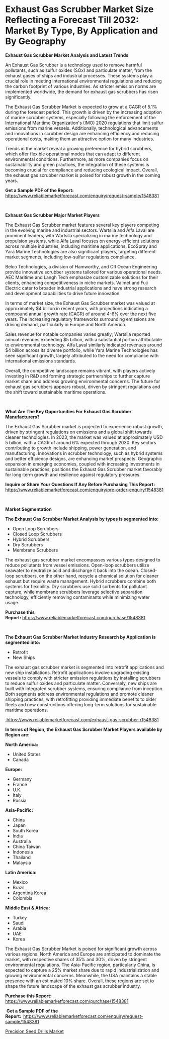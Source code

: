 <p><h1>Exhaust Gas Scrubber Market Size Reflecting a Forecast Till 2032: Market By Type, By Application and By Geography</h1></p><p><strong>Exhaust Gas Scrubber Market Analysis and Latest Trends</strong></p>
<p><p>An Exhaust Gas Scrubber is a technology used to remove harmful pollutants, such as sulfur oxides (SOx) and particulate matter, from the exhaust gases of ships and industrial processes. These systems play a crucial role in meeting international environmental regulations and reducing the carbon footprint of various industries. As stricter emission norms are implemented worldwide, the demand for exhaust gas scrubbers has risen significantly.</p><p>The Exhaust Gas Scrubber Market is expected to grow at a CAGR of 5.1% during the forecast period. This growth is driven by the increasing adoption of marine scrubber systems, especially following the enforcement of the International Maritime Organization's (IMO) 2020 regulations that limit sulfur emissions from marine vessels. Additionally, technological advancements and innovations in scrubber design are enhancing efficiency and reducing operational costs, making them an attractive option for many industries.</p><p>Trends in the market reveal a growing preference for hybrid scrubbers, which offer flexible operational modes that can adapt to different environmental conditions. Furthermore, as more companies focus on sustainability and green practices, the integration of these systems is becoming crucial for compliance and reducing ecological impact. Overall, the exhaust gas scrubber market is poised for robust growth in the coming years.</p></p>
<p><strong>Get a Sample PDF of the Report:&nbsp;</strong> <a href="https://www.reliablemarketforecast.com/enquiry/request-sample/1548381?utm_campaign=2467&utm_medium=2&utm_source=Github&utm_content=ia&utm_term=20022025&utm_id=exhaust-gas-scrubber">https://www.reliablemarketforecast.com/enquiry/request-sample/1548381</a></p>
<p>&nbsp;</p>
<p><strong>Exhaust Gas Scrubber Major Market Players</strong></p>
<p><p>The Exhaust Gas Scrubber market features several key players competing in the evolving marine and industrial sectors. Wartsila and Alfa Laval are prominent leaders, with Wartsila specializing in marine technology and propulsion systems, while Alfa Laval focuses on energy-efficient solutions across multiple industries, including maritime applications. EcoSpray and Yara Marine Technologies are also significant players, targeting different market segments, including low-sulfur regulations compliance.</p><p>Belco Technologies, a division of Hamworthy, and CR Ocean Engineering provide innovative scrubber systems tailored for various operational needs. AEC Maritime and Langh Tech emphasize customizable solutions for their clients, enhancing competitiveness in niche markets. Valmet and Fuji Electric cater to broader industrial applications and have strong research and development capabilities to drive future innovation. </p><p>In terms of market size, the Exhaust Gas Scrubber market was valued at approximately $4 billion in recent years, with projections indicating a compound annual growth rate (CAGR) of around 4-6% over the next five years. The increasing regulatory frameworks surrounding emissions are driving demand, particularly in Europe and North America.</p><p>Sales revenue for notable companies varies greatly; Wartsila reported annual revenues exceeding $5 billion, with a substantial portion attributable to environmental technology. Alfa Laval similarly indicated revenues around $4 billion across its diverse portfolio, while Yara Marine Technologies has seen significant growth, largely attributed to the need for compliance with international emissions standards.</p><p>Overall, the competitive landscape remains vibrant, with players actively investing in R&D and forming strategic partnerships to further capture market share and address growing environmental concerns. The future for exhaust gas scrubbers appears robust, driven by stringent regulations and the shift toward sustainable maritime operations.</p></p>
<p>&nbsp;</p>
<p><strong>What Are The Key Opportunities For Exhaust Gas Scrubber Manufacturers?</strong></p>
<p><p>The Exhaust Gas Scrubber market is projected to experience robust growth, driven by stringent regulations on emissions and a global shift towards cleaner technologies. In 2023, the market was valued at approximately USD 5 billion, with a CAGR of around 6% expected through 2030. Key sectors contributing to growth include shipping, power generation, and manufacturing. Innovations in scrubber technology, such as hybrid systems and better efficiency designs, are enhancing market prospects. Geographic expansion in emerging economies, coupled with increasing investments in sustainable practices, positions the Exhaust Gas Scrubber market favorably for long-term growth and resilience against regulatory pressures.</p></p>
<p><strong>Inquire or Share Your Questions If Any Before Purchasing This Report:</strong> <a href="https://www.reliablemarketforecast.com/enquiry/pre-order-enquiry/1548381?utm_campaign=2467&utm_medium=2&utm_source=Github&utm_content=ia&utm_term=20022025&utm_id=exhaust-gas-scrubber">https://www.reliablemarketforecast.com/enquiry/pre-order-enquiry/1548381</a></p>
<p>&nbsp;</p>
<p><strong>Market Segmentation</strong></p>
<p><strong>The Exhaust Gas Scrubber Market Analysis by types is segmented into:</strong></p>
<p><ul><li>Open Loop Scrubbers</li><li>Closed Loop Scrubbers</li><li>Hybrid Scrubbers</li><li>Dry Scrubbers</li><li>Membrane Scrubbers</li></ul></p>
<p><p>The exhaust gas scrubber market encompasses various types designed to reduce pollutants from vessel emissions. Open-loop scrubbers utilize seawater to neutralize acid and discharge it back into the ocean. Closed-loop scrubbers, on the other hand, recycle a chemical solution for cleaner exhaust but require waste management. Hybrid scrubbers combine both systems for flexibility. Dry scrubbers use solid sorbents for pollutant capture, while membrane scrubbers leverage selective separation technology, efficiently removing contaminants while minimizing water usage.</p></p>
<p><strong>Purchase this Report:&nbsp;</strong><a href="https://www.reliablemarketforecast.com/purchase/1548381?utm_campaign=2467&utm_medium=2&utm_source=Github&utm_content=ia&utm_term=20022025&utm_id=exhaust-gas-scrubber">https://www.reliablemarketforecast.com/purchase/1548381</a></p>
<p>&nbsp;</p>
<p><strong>The Exhaust Gas Scrubber Market Industry Research by Application is segmented into:</strong></p>
<p><ul><li>Retrofit</li><li>New Ships</li></ul></p>
<p><p>The exhaust gas scrubber market is segmented into retrofit applications and new ship installations. Retrofit applications involve upgrading existing vessels to comply with stricter emission regulations by installing scrubbers to reduce sulfur oxides and particulate matter. Conversely, new ships are built with integrated scrubber systems, ensuring compliance from inception. Both segments address environmental regulations and promote cleaner shipping practices, with retrofitting providing immediate benefits to older fleets and new constructions offering long-term solutions for sustainable maritime operations.</p></p>
<p><a href="https://www.reliablemarketforecast.com/exhaust-gas-scrubber-r1548381?utm_campaign=2467&utm_medium=2&utm_source=Github&utm_content=ia&utm_term=20022025&utm_id=exhaust-gas-scrubber">&nbsp;https://www.reliablemarketforecast.com/exhaust-gas-scrubber-r1548381</a></p>
<p><strong>In terms of Region, the Exhaust Gas Scrubber Market Players available by Region are:</strong></p>
<p>
    <p> <strong> North America: </strong>
        <ul>
            <li>United States</li>
            <li>Canada</li>
        </ul>
        </p> 
    <p> <strong> Europe: </strong>
        <ul>
            <li>Germany</li>
            <li>France</li>
            <li>U.K.</li>
            <li>Italy</li>
            <li>Russia</li>
        </ul>
        </p> 
    <p> <strong> Asia-Pacific: </strong>
        <ul>
            <li>China</li>
            <li>Japan</li>
            <li>South Korea</li>
            <li>India</li>
            <li>Australia</li>
            <li>China Taiwan</li>
            <li>Indonesia</li>
            <li>Thailand</li>
            <li>Malaysia</li>
        </ul>
        </p> 
    <p> <strong> Latin America: </strong>
        <ul>
            <li>Mexico</li>
            <li>Brazil</li>
            <li>Argentina Korea</li>
            <li>Colombia</li>
        </ul>
        </p> 
    <p> <strong> Middle East & Africa: </strong>
        <ul>
            <li>Turkey</li>
            <li>Saudi</li>
            <li>Arabia</li>
            <li>UAE</li>
            <li>Korea</li>
        </ul>
    </p>
    </p>
<p><p>The Exhaust Gas Scrubber Market is poised for significant growth across various regions. North America and Europe are anticipated to dominate the market, with respective shares of 35% and 30%, driven by stringent environmental regulations. The Asia-Pacific region, particularly China, is expected to capture a 25% market share due to rapid industrialization and growing environmental concerns. Meanwhile, the USA maintains a stable presence with an estimated 10% share. Overall, these regions are set to shape the future landscape of the exhaust gas scrubber industry.</p></p>
<p><strong>Purchase this Report: </strong><a href="https://www.reliablemarketforecast.com/purchase/1548381?utm_campaign=2467&utm_medium=2&utm_source=Github&utm_content=ia&utm_term=20022025&utm_id=exhaust-gas-scrubber">https://www.reliablemarketforecast.com/purchase/1548381</a></p>
<p>&nbsp;<strong>Get a Sample PDF of the Report:&nbsp;&nbsp;</strong><a href="https://www.reliablemarketforecast.com/enquiry/request-sample/1548381?utm_campaign=2467&utm_medium=2&utm_source=Github&utm_content=ia&utm_term=20022025&utm_id=exhaust-gas-scrubber">https://www.reliablemarketforecast.com/enquiry/request-sample/1548381</a></p>
<p><strong></strong></p>
<p><p><a href="https://github.com/danikabiele541/Market-Research-Report-List-1/blob/main/precision-seed-drills-market.md?utm_campaign=2467&utm_medium=2&utm_source=Github&utm_content=ia&utm_term=20022025&utm_id=exhaust-gas-scrubber">Precision Seed Drills Market</a></p></p>